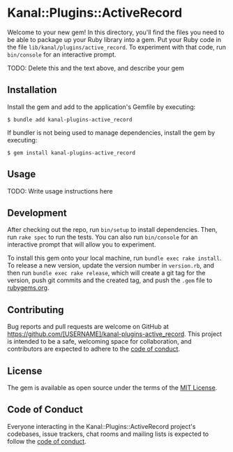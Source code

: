 # Kanal::Plugins::ActiveRecord

Welcome to your new gem! In this directory, you'll find the files you need to be able to package up your Ruby library into a gem. Put your Ruby code in the file `lib/kanal/plugins/active_record`. To experiment with that code, run `bin/console` for an interactive prompt.

TODO: Delete this and the text above, and describe your gem

## Installation

Install the gem and add to the application's Gemfile by executing:

    $ bundle add kanal-plugins-active_record

If bundler is not being used to manage dependencies, install the gem by executing:

    $ gem install kanal-plugins-active_record

## Usage

TODO: Write usage instructions here

## Development

After checking out the repo, run `bin/setup` to install dependencies. Then, run `rake spec` to run the tests. You can also run `bin/console` for an interactive prompt that will allow you to experiment.

To install this gem onto your local machine, run `bundle exec rake install`. To release a new version, update the version number in `version.rb`, and then run `bundle exec rake release`, which will create a git tag for the version, push git commits and the created tag, and push the `.gem` file to [rubygems.org](https://rubygems.org).

## Contributing

Bug reports and pull requests are welcome on GitHub at https://github.com/[USERNAME]/kanal-plugins-active_record. This project is intended to be a safe, welcoming space for collaboration, and contributors are expected to adhere to the [code of conduct](https://github.com/[USERNAME]/kanal-plugins-active_record/blob/main/CODE_OF_CONDUCT.md).

## License

The gem is available as open source under the terms of the [MIT License](https://opensource.org/licenses/MIT).

## Code of Conduct

Everyone interacting in the Kanal::Plugins::ActiveRecord project's codebases, issue trackers, chat rooms and mailing lists is expected to follow the [code of conduct](https://github.com/[USERNAME]/kanal-plugins-active_record/blob/main/CODE_OF_CONDUCT.md).
